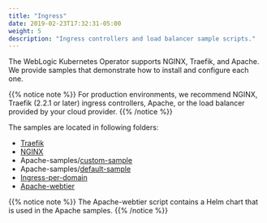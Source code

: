 ```yaml
---
title: "Ingress"
date: 2019-02-23T17:32:31-05:00
weight: 5
description: "Ingress controllers and load balancer sample scripts."
---
```



The WebLogic Kubernetes Operator supports NGINX, Traefik, and Apache. We provide samples that demonstrate how to install and configure each one.

{{% notice note %}}
For production environments, we recommend NGINX, Traefik (2.2.1 or later) ingress controllers, Apache, or the load balancer provided by your cloud provider.
{{% /notice %}}


The samples are located in following folders:

* [Traefik](https://github.com/oracle/weblogic-kubernetes-operator/blob/main/kubernetes/samples/charts/traefik/README.md)
* [NGINX](https://github.com/oracle/weblogic-kubernetes-operator/blob/main/kubernetes/samples/charts/nginx/README.md)
* Apache-samples/[custom-sample](https://github.com/oracle/weblogic-kubernetes-operator/blob/main/kubernetes/samples/charts/apache-samples/custom-sample/README.md)
* Apache-samples/[default-sample](https://github.com/oracle/weblogic-kubernetes-operator/blob/main/kubernetes/samples/charts/apache-samples/default-sample/README.md)
* [Ingress-per-domain](https://github.com/oracle/weblogic-kubernetes-operator/blob/main/kubernetes/samples/charts/ingress-per-domain/README.md)
* [Apache-webtier](https://github.com/oracle/weblogic-kubernetes-operator/blob/main/kubernetes/samples/charts/apache-webtier/README.md)

{{% notice note %}}
The Apache-webtier script contains a Helm chart that is used in the Apache samples.
{{% /notice %}}
